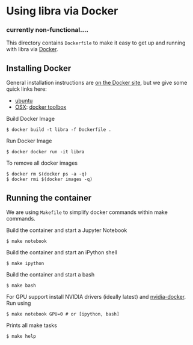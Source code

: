 # Using libra via Docker

### currently non-functional.... ###
This directory contains `Dockerfile` to make it easy to get up and running with
libra via [Docker](http://www.docker.com/).

## Installing Docker

General installation instructions are
[on the Docker site](https://docs.docker.com/installation/), but we give some
quick links here:

* [ubuntu](https://docs.docker.com/installation/ubuntulinux/)
* [OSX](https://docs.docker.com/installation/mac/): [docker toolbox](https://www.docker.com/toolbox)

Build Docker Image

    $ docker build -t libra -f Dockerfile .

Run Docker Image

    $ docker docker run -it libra
    
To remove all docker images
    
    $ docker rm $(docker ps -a -q)
    $ docker rmi $(docker images -q)


## Running the container

We are using `Makefile` to simplify docker commands within make commands.

Build the container and start a Jupyter Notebook

    $ make notebook

Build the container and start an iPython shell

    $ make ipython

Build the container and start a bash

    $ make bash

For GPU support install NVIDIA drivers (ideally latest) and
[nvidia-docker](https://github.com/NVIDIA/nvidia-docker). Run using

    $ make notebook GPU=0 # or [ipython, bash]
    

Prints all make tasks

    $ make help
